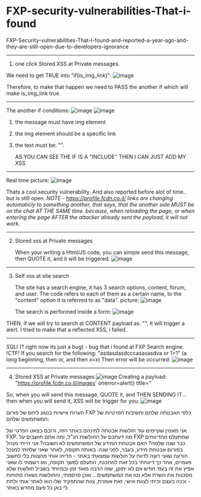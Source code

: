 # FXP-security-vulnerabilities-That-i-found
FXP-Security-vulnerabilities-That-I-found-and-reported-a-year-ago-and-they-are-still-open-due-to-developers-ignorance


---------------------------------------------------------------------------------------

1. one click Stored XSS at Private messages.
   
We need to get TRUE into "if(is_img_link)":
![image](https://github.com/DanielSparta/FXP-security-vulnerabilities-That-i-found/assets/111179755/3b6ac6fd-6d9f-4824-8340-79977197365f)


Therefore, to make that happen we need to PASS the another if which will make is_img_link true.

****************************************************
The another if conditions:
![image](https://github.com/DanielSparta/FXP-security-vulnerabilities-That-i-found/assets/111179755/cfcea6f9-bd41-4705-a529-e494c5f84710)
![image](https://github.com/DanielSparta/FXP-security-vulnerabilities-That-i-found/assets/111179755/02c60bd6-35d2-4320-b22b-edb11b8f2010)

1. the message must have img element
2. the img element should be a specific link
3. the text must be: "".

   AS YOU CAN SEE THE IF IS A "INCLUDE" THEN I CAN JUST ADD MY XSS
****************************************************

Real time picture:
![image](https://github.com/DanielSparta/FXP-security-vulnerabilities-That-i-found/assets/111179755/c7f79750-8c42-4770-ad30-5fcaa9d55a87)


Thats a cool security vulnerability, And also reported before alot of time.. but is still open.
*NOTE - https://profile.fcdn.co.il/ links are changing automaticly  to something another, that says, that the another side MUST be on the chat AT THE SAME time. because, when reloading the page, or
when entering the page AFTER the attacker already sent the payload, it will not work.*

---------------------------------------------------------------------------------------

















2. Stored xss at Private messages

   When your writing a Html/JS code, you can simple send this message, then QUOTE it, and it will be triggered.
   ![image](https://github.com/DanielSparta/FXP-security-vulnerabilities-That-i-found/assets/111179755/8fad0e13-1259-47ac-9da8-2afa383193a2)


---------------------------------------------------------------------------------------


















3. Self xss at site search

   The site has a search engine, it has 3 search options, content, forum, and user. The code refers to each of them as a certain name, to the "content" option it is referred to as "data".
   picture: 
   ![image](https://github.com/DanielSparta/FXP-security-vulnerabilities-That-i-found/assets/111179755/e68dacc3-2023-45ff-8be6-66c264b8b130)

   The search is performed inside a form:
   ![image](https://github.com/DanielSparta/FXP-security-vulnerabilities-That-i-found/assets/111179755/52c3683f-ab1f-4578-a327-d222b8ea64fa)


THEN, if we will try to search at CONTENT payload as: "</form><script>alert()</script>", it will trigger a alert.
I tried to make that a reflected XSS, i failed.

---------------------------------------------------------------------------------------

SQLI (? right now its just a bug) - bug that i found at FXP Search engine. !CTF!
If you search for the following: "asdasdasdcccasasasdva or 1=1" (a long beginning, then or, and then x=x)
Then error will be occurred:
![image](https://github.com/DanielSparta/FXP-security-vulnerabilities-That-i-found/assets/111179755/f05df3af-7100-4bc7-9ac2-6565bda97844)


---------------------------------------------------------------------------------------























4. Stored XSS at Private messages
![image](https://github.com/DanielSparta/FXP-security-vulnerabilities-That-i-found/assets/111179755/8588d228-7fa1-4331-b473-6a6511cc2811)
Creating a payload: "https://profile.fcdn.co.il/images' onerror=alert() title="

So, when you will send this message, QUOTE it, and THEN SENDING IT... then when you will send it, XSS will be trigger for you.
![image](https://github.com/DanielSparta/FXP-security-vulnerabilities-That-i-found/assets/111179755/3b9644a8-cb61-4170-b872-efc06bd0d68f)









הערות אישיות בנוגע ליחס של פורום FXP כלפי האבטחה שלהם וחשיבות הפרטיות של המשתמשים שלהם:

אני מאמין שקיימים עוד חולשות אבטחה למינהם באתר הזה, ורובם בצאט הפרטי של FXP.
מה דעתכם על החולשות הנ"ל, ומה אתם חושבים על FXP שמתעלם מהדיווחים כבר שנה שלמה? האם אבטחת המידע של המשתמשים לא חשובה? אני הייתי מנהל בפורום אבטחת מידע, בעבר, לפני שנה. באותה תקופה, לאחר שאני שלחתי למנכל הודעה שאני רוצה לדווח על חולשות שמצאתי באתר - הדיחו אותי מהצוות בלי לחשוב פעמיים, אחר כך דיווחתי בכל זאת למתכנת, התעלם למשך תקופה, ואז רשמתי לו שאני אפיץ את זה בעוד חודש אם לא יתוקן, שזה הרבה מאוד זמן ובמיוחד בשביל חולשות שלא מסכנות את השרת אלא נטו את המשתמשים... ואכן פרסמתי, והחולשות נשארו פתוחות - וככה בעצם זכיתי לצוות אישי, זאת אומרת, צוות שהתפקיד שלו הוא לאתר אותי ולתת לי באן כל פעם מחדש באתר.
